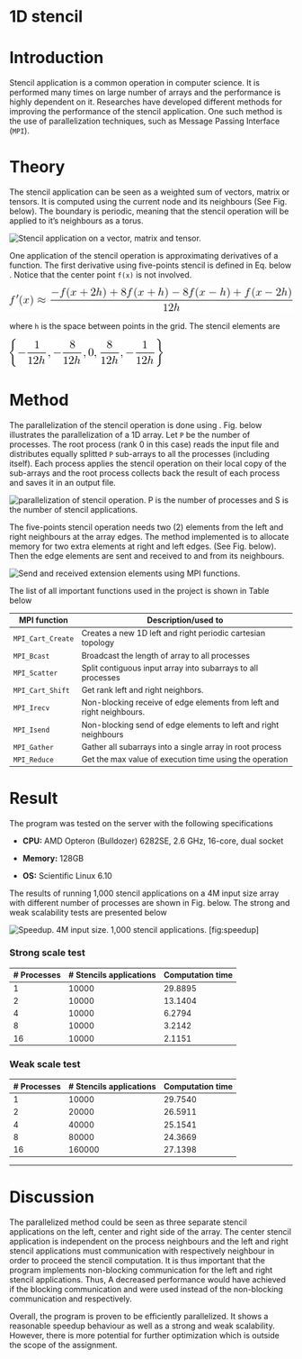 # 1D stencil

Introduction
============

Stencil application is a common operation in computer science. It is
performed many times on large number of arrays and the performance is
highly dependent on it. Researches have developed different methods for
improving the performance of the stencil application. One such method is
the use of parallelization techniques, such as Message Passing Interface
(`MPI`).

Theory
======

The stencil application can be seen as a weighted sum of vectors, matrix
or tensors. It is computed using the current node and its neighbours
(See Fig. below). The boundary is periodic, meaning that the
stencil operation will be applied to it’s neighbours as a torus.

![Stencil application on a vector, matrix and
tensor.](figs/stencil_123D.png "fig:")

One application of the stencil operation is approximating derivatives of
a function. The first derivative using five-points stencil is defined in
Eq. below . Notice that the center point `f(x)` is not involved.

![fprim.](figs/fprim.png)

where `h` is the space between points in the grid. The stencil elements
are

![](figs/stencils.png)

Method
======

The parallelization of the stencil operation is done using . Fig.
below  illustrates the parallelization of a 1D array. Let
`P` be the number of processes. The root process (rank 0 in this case)
reads the input file and distributes equally splitted `P` sub-arrays to
all the processes (including itself). Each process applies the stencil
operation on their local copy of the sub-arrays and the root process
collects back the result of each process and saves it in an output file.

![parallelization of stencil operation. $P$ is the number of processes
and $S$ is the number of stencil
applications.](figs/diagram_stencil.png ) 

The five-points stencil operation needs two (2) elements from the left
and right neighbours at the array edges. The method implemented is to
allocate memory for two extra elements at right and left edges. (See
Fig. below). Then the edge elements are sent and received
to and from its neighbours.

![Send and received extension elements using MPI
functions.](figs/rank_sendrecv.png )

The list of all important functions used in the project is shown in
Table below



|**MPI function**|   **Description/used to**|
|------------------|-----------------------------------------|
|`MPI_Cart_Create`|     Creates a new 1D left and right periodic cartesian topology |
|`MPI_Bcast`|   Broadcast the length of array to all processes|
|`MPI_Scatter`|  Split contiguous input array into subarrays to all processes|
|`MPI_Cart_Shift`| Get rank left and right neighbors.|
|`MPI_Irecv`|Non-blocking receive of edge elements from left and right neighbours.|
|`MPI_Isend`|Non-blocking send of edge elements to left and right neighbours|
|`MPI_Gather`|Gather all subarrays into a single array in root process|
|`MPI_Reduce`|Get the max value of execution time using the operation|



Result
======

The program was tested on the server with the following specifications

-   **CPU:** AMD Opteron (Bulldozer) 6282SE, 2.6 GHz, 16-core, dual
    socket

-   **Memory:** 128GB

-   **OS:** Scientific Linux 6.10

The results of running 1,000 stencil applications on a 4M input size
array with different number of processes are shown in Fig.
below. The strong and weak scalability tests are presented below

![Speedup. 4M input size. 1,000 stencil
applications.](figs/speedup.png "fig:") [fig:speedup]


### **Strong scale test**
| # Processes | # Stencils applications | Computation time | 
|  ----| -------| ---------|
|  1  |  10000  | 29.8895|
|  2  |  10000  | 13.1404|
|  4  |  10000  | 6.2794|
|  8  |  10000  | 3.2142|
|  16 |  10000  | 2.1151|
 

### **Weak scale test**
| # Processes | # Stencils applications | Computation time | 
|  ----| -------| ---------|
  1 |   10000  |  29.7540
  2  |  20000   | 26.5911
  4   | 40000   | 25.1541
  8   | 80000   | 24.3669
  16  | 160000  | 27.1398
  ---- -------- ---------

Discussion
==========

The parallelized method could be seen as three separate stencil
applications on the left, center and right side of the array. The center
stencil application is independent on the process neighbours and the
left and right stencil applications must communication with respectively
neighbour in order to proceed the stencil computation. It is thus
important that the program implements non-blocking communication for the
left and right stencil applications. Thus, A decreased performance would
have achieved if the blocking communication and were used instead of the
non-blocking communication and respectively.

Overall, the program is proven to be efficiently parallelized. It shows
a reasonable speedup behaviour as well as a strong and weak scalability.
However, there is more potential for further optimization which is
outside the scope of the assignment.
